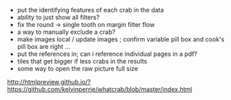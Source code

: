 
* put the identifying features of each crab in the data
* ability to just show all filters?
* fix the round -> single tooth on margin filter flow
* a way to manually exclude a crab?
* make images local / update images ; confirm variable pill box and cook's pill box are right ...
* put the references in; can i reference individual pages in a pdf?
* tiles that get bigger if less crabs in the results
* some way to open the raw picture full size

http://htmlpreview.github.io/?https://github.com/kelvinperrie/whatcrab/blob/master/index.html
